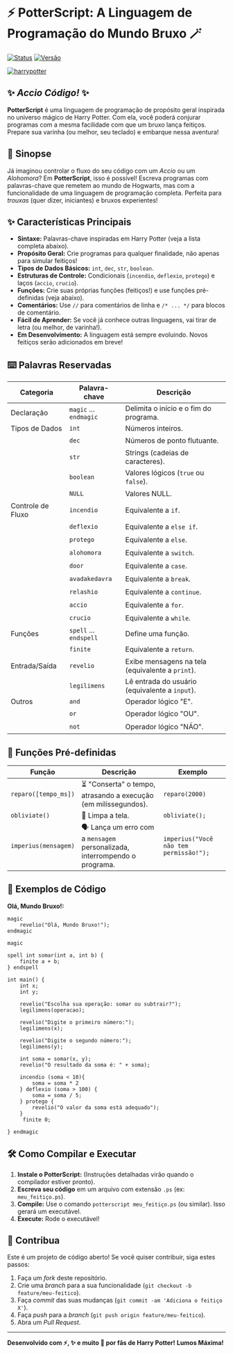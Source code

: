 # ⚡️ PotterScript: A Linguagem de Programação do Mundo Bruxo 🪄

[![Status](https://img.shields.io/badge/Status-Em%20Desenvolvimento-brightgreen.svg)](https://shields.io/)
[![Versão](https://img.shields.io/badge/Versão-0.1-blue.svg)](https://shields.io/)

[![harrypotter](https://media1.tenor.com/m/M9kOGVX74UsAAAAC/abell46s-voldemor.gif)](https://www.youtube.com/watch?v=PIwhCiZeVjg)

## ✨ *Accio Código!* ✨

**PotterScript** é uma linguagem de programação de propósito geral inspirada no universo mágico de Harry Potter. Com ela, você poderá conjurar programas com a mesma facilidade com que um bruxo lança feitiços. Prepare sua varinha (ou melhor, seu teclado) e embarque nessa aventura!

## 📜 Sinopse

Já imaginou controlar o fluxo do seu código com um *Accio* ou um *Alohomora*? Em **PotterScript**, isso é possível! Escreva programas com palavras-chave que remetem ao mundo de Hogwarts, mas com a funcionalidade de uma linguagem de programação completa. Perfeita para *trouxas* (quer dizer, iniciantes) e bruxos experientes!

## ✨ Características Principais

*   **Sintaxe:** Palavras-chave inspiradas em Harry Potter (veja a lista completa abaixo).
*   **Propósito Geral:** Crie programas para qualquer finalidade, não apenas para simular feitiços!
*   **Tipos de Dados Básicos:** `int`, `dec`, `str`, `boolean`.
*   **Estruturas de Controle:** Condicionais (`incendio`, `deflexio`, `protego`) e laços (`accio`, `crucio`).
*   **Funções:** Crie suas próprias funções (feitiços!) e use funções pré-definidas (veja abaixo).
*   **Comentários:** Use `//` para comentários de linha e `/* ... */` para blocos de comentário.
*   **Fácil de Aprender:** Se você já conhece outras linguagens, vai tirar de letra (ou melhor, de varinha!).
*   **Em Desenvolvimento:** A linguagem está sempre evoluindo. Novos feitiços serão adicionados em breve!

## ⌨️ Palavras Reservadas

Categoria | Palavra-chave | Descrição
--------- | ------------- | -----------
Declaração | `magic` ... `endmagic` | Delimita o início e o fim do programa.
Tipos de Dados | `int` | Números inteiros.
ㅤ| `dec` | Números de ponto flutuante.
ㅤ| `str` | Strings (cadeias de caracteres).
ㅤ| `boolean` | Valores lógicos (`true` ou `false`).
ㅤ| `NULL` | Valores NULL.
Controle de Fluxo | `incendio` | Equivalente a `if`.
ㅤ| `deflexio` | Equivalente a `else if`.
ㅤ| `protego` | Equivalente a `else`.
ㅤ| `alohomora` | Equivalente a `switch`.
ㅤ| `door` | Equivalente a `case`.
ㅤ| `avadakedavra` | Equivalente a `break`.
ㅤ| `relashio` | Equivalente a `continue`.
ㅤ| `accio` | Equivalente a `for`.
ㅤ| `crucio` | Equivalente a `while`.
Funções | `spell` ... `endspell` | Define uma função.
ㅤ| `finite` | Equivalente a `return`.
Entrada/Saída | `revelio` | Exibe mensagens na tela (equivalente a `print`).
ㅤ| `legilimens` | Lê entrada do usuário (equivalente a `input`).
Outros | `and` | Operador lógico "E".
ㅤ| `or` | Operador lógico "OU".
ㅤ| `not` | Operador lógico "NÃO".

## 🧙 Funções Pré-definidas

Função | Descrição | Exemplo
------- | -------- | -------
`reparo([tempo_ms])` | ⏳ "Conserta" o tempo, atrasando a execução (em milissegundos). |  `reparo(2000)`
`obliviate()` | 💫 Limpa a tela. | `obliviate();`
`imperius(mensagem)` | 🗣️ Lança um erro com a `mensagem` personalizada, interrompendo o programa. | `imperius("Você não tem permissão!");`

## 🚀 Exemplos de Código

**Olá, Mundo Bruxo!:**

```potterscript
magic
    revelio("Olá, Mundo Bruxo!");
endmagic
```

```potterscript
magic

spell int somar(int a, int b) {
    finite a + b;
} endspell

int main() {
    int x;
    int y;

    revelio("Escolha sua operação: somar ou subtrair?");
    legilimens(operacao);

    revelio("Digite o primeiro número:");
    legilimens(x);

    revelio("Digite o segundo número:");
    legilimens(y);

    int soma = somar(x, y);
    revelio("O resultado da soma é: " + soma);

    incendio (soma < 10){
        soma = soma * 2
    } deflexio (soma > 100) {
        soma = soma / 5;
    } protego {
        revelio("O valor da soma está adequado");
    }
     finite 0;

} endmagic
```

## 🛠️ Como Compilar e Executar

1.  **Instale o PotterScript:** (Instruções detalhadas virão quando o compilador estiver pronto).
2.  **Escreva seu código** em um arquivo com extensão `.ps` (ex: `meu_feitiço.ps`).
3.  **Compile:** Use o comando `potterscript meu_feitiço.ps` (ou similar). Isso gerará um executável.
4.  **Execute:** Rode o executável!

## 🤝 Contribua

Este é um projeto de código aberto! Se você quiser contribuir, siga estes passos:

1.  Faça um *fork* deste repositório.
2.  Crie uma *branch* para a sua funcionalidade (`git checkout -b feature/meu-feitico`).
3.  Faça *commit* das suas mudanças (`git commit -am 'Adiciona o feitiço X'`).
4.  Faça *push* para a *branch* (`git push origin feature/meu-feitico`).
5.  Abra um *Pull Request*.

---

**Desenvolvido com ⚡️, ✨ e muito 🧪 por fãs de Harry Potter!**
**Lumos Máxima!**
